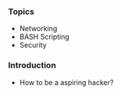 ### Topics
* Networking
* BASH Scripting
* Security
### Introduction
* How to be a aspiring hacker?
